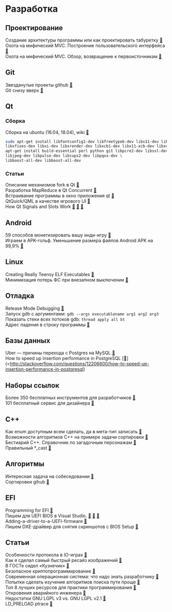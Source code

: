 # Разработка

## Проектирование
Создание архитектуры программы или как проектировать табуретку [&#128279;](https://habrahabr.ru/post/276593/) </br>
Охота на мифический MVC. Построение пользовательского интерфейса [&#128279;](https://habrahabr.ru/post/322700/) </br>
Охота на мифический MVC. Обзор, возвращение к первоисточникам [&#128279;](https://habrahabr.ru/post/321050/) </br>

## Git
Звезданутые проекты github [&#128279;](https://github.com/mehelme?tab=stars) </br>
Git снизу вверх [&#128279;](https://habrahabr.ru/company/intel/blog/344962/) </br>

## Qt
### Сборка
Сборка на ubuntu (16.04, 18.04), wiki [&#128279;](https://wiki.qt.io/Building_Qt_5_from_Git)
```bash
sudo apt-get install libfontconfig1-dev libfreetype6-dev libx11-dev libxext-dev \
libxfixes-dev libxi-dev libxrender-dev libxcb1-dev libx11-xcb-dev libxcb-glx0-dev \
apt-get install build-essential perl python git libpcre2-dev libssl-dev \
libjpeg-dev libpulse-dev libcups2-dev libpqxx-dev \
libboost-all-dev libboost-all-dev 
```

### Статьи
Описание механизмов fork в Qt [&#128279;](https://www.macieira.org/blog/2012/07/forkfd-part-4-proposed-solutions/) </br>
Разработка MapReduce в Qt Concurrent  [&#128279;](https://habrahabr.ru/post/311090/) </br>
Встраивание программы в окно приложения qt  [&#128279;](https://www.linux.org.ru/forum/development/12400079) </br>
QtQuick/QML в качестве игрового UI [&#128279;](https://habrahabr.ru/post/303722/) </br>
How Qt Signals and Slots Work [&#128279;](https://woboq.com/blog/how-qt-signals-slots-work.html) [&#128279;](https://woboq.com/blog/how-qt-signals-slots-work-part2-qt5.html) [&#128279;](https://woboq.com/blog/how-qt-signals-slots-work-part3-queuedconnection.html) </br>


## Android
59 способов монетизировать вашу инди-игру [&#128279;](https://habrahabr.ru/post/322916/) </br>
Играем в APK-гольф. Уменьшение размера файлов Android APK на 99,9% [&#128279;](https://habrahabr.ru/post/339938/) </br>

## Linux
Creating Really Teensy ELF Executables [&#128279;](http://www.muppetlabs.com/~breadbox/software/tiny/teensy.html) </br>
Минимизация потерь ФС при внезапном выключении [&#128279;](https://www.linux.org.ru/forum/development/12058078) </br>

## Отладка
Release Mode Debugging [&#128279;](http://accu.org/index.php/journals/1412) </br>
Запуск gdb с аргументами: `gdb --args executablename arg1 arg2 arg3` </br>
Показать стеки всех потоков gdb: `thread apply all bt` </br>
Адрес падения в строку программы [&#128279;](https://stackoverflow.com/questions/7648642/how-to-use-the-addr2line-command-in-linux) </br>

## Базы данных
Uber — причины перехода с Postgres на MySQL [&#128279;](https://habrahabr.ru/company/centosadmin/blog/322624/) </br>
How to speed up insertion performance in PostgreSQL [&#128279;](<http://stackoverflow.com/questions/12206600/how-to-speed-up-insertion-performance-in-postgresql) </br>

## Наборы ссылок
Более 350 бесплатных инструментов для разработчиков [&#128279;](https://habrahabr.ru/company/it-grad/blog/270589/) </br>
101 бесплатный сервис для дизайнера [&#128279;](https://habrahabr.ru/company/pixli/blog/325866/) </br>

## C++
Как enum доступным всем сделать, да в мета-тип записать [&#128279;](https://habrahabr.ru/post/314486/) </br>
Возможности алгоритмов C++ на примере задачи сортировки [&#128279;](http://artlang.net/article/view/10/) </br>
Бестиарий С++. Справочник по загадочным персонажам [&#128279;](https://habrahabr.ru/company/mailru/blog/341584/) </br>
Правильный *_cast [&#128279;](https://stackoverflow.com/questions/332030/when-should-static-cast-dynamic-cast-const-cast-and-reinterpret-cast-be-used) </br>

## Алгоритмы
Интересная задача на собеседовании [&#128279;](http://artlang.net/article/view/6/) </br>
Сортировки gihub [&#128279;](https://github.com/Morwenn/cpp-sort) </br>

## EFI
Programming for EFI [&#128279;](http://www.rodsbooks.com/efi-programming/hello.html) </br>
Пишем для UEFI BIOS в Visual Studio. [&#128279;](https://habrahabr.ru/post/338264/) [&#128279;](https://habrahabr.ru/post/338404/) [&#128279;](https://habrahabr.ru/post/338634/) </br>
Adding-a-driver-to-a-UEFI-firmware [&#128279;](https://github.com/pbatard/efifs/wiki/Adding-a-driver-to-a-UEFI-firmware) </br>
Пишем DXE-драйвер для снятия скриншотов с BIOS Setup [&#128279;](https://habrahabr.ru/post/274463/) </br>

## Статьи
Особенности протокола в IO-играх [&#128279;](https://habrahabr.ru/post/323466/) </br>
Как я сделал самый быстрый ресайз изображений [&#128279;](https://habrahabr.ru/post/321744/) </br>
В ГОСТе сидел «Кузнечик» [&#128279;](https://habrahabr.ru/post/266359/) </br>
Безопасное криптопрограммирование [&#128279;](https://habrahabr.ru/post/268113/) </br>
Современная операционная система: что надо знать разработчику [&#128279;](https://habrahabr.ru/company/oleg-bunin/blog/310848/) </br>
Попытки сделать изучение алгоритмов поиска пути проще [&#128279;](https://habrahabr.ru/post/323650/) </br>
Топ 8 лучших ресурсов для практики программирования  [&#128279;](https://habr.com/post/414009) </br>
Откровения аварийного инженера [&#128279;](https://habr.com/post/354444/) </br>
Недостатки GNU LGPL v3 vs. GNU LGPL v2.1 [&#128279;](https://softwareengineering.stackexchange.com/questions/114588/downsides-of-gnu-lgpl-v3-vs-gnu-lgpl-v2-1) </br>
LD_PRELOAD ptrace [&#128279;](http://mips42.altervista.org/ld_preload.php) </br>


